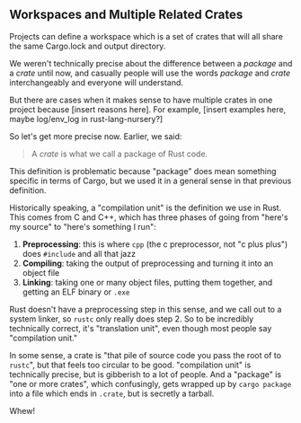 ## Workspaces and Multiple Related Crates

Projects can define a workspace which is a set of crates that will all share
the same Cargo.lock and output directory.

We weren't technically precise about the difference between a *package* and a
*crate* until now, and casually people will use the words *package* and *crate*
interchangeably and everyone will understand.

But there are cases when it makes sense to have multiple crates in one project
because [insert reasons here]. For example, [insert examples here, maybe
log/env_log in rust-lang-nursery?]

So let's get more precise now. Earlier, we said:

> A *crate* is what we call a package of Rust code.

This definition is problematic because "package" does mean something specific
in terms of Cargo, but we used it in a general sense in that previous
definition.

Historically speaking, a "compilation unit" is the definition we use in Rust.
This comes from C and C++, which has three phases of going from "here's my
source" to "here's something I run":

1. **Preprocessing**: this is where `cpp` (the c preprocessor, not "c plus
     plus") does `#include` and all that jazz
2. **Compiling**: taking the output of preprocessing and turning it into an
     object file
3. **Linking**: taking one or many object files, putting them together, and
     getting an ELF binary or `.exe`

Rust doesn't have a preprocessing step in this sense, and we call out to a
system linker, so `rustc` only really does step 2. So to be incredibly
technically correct, it's "translation unit", even though most people say
"compilation unit."

In some sense, a crate is "that pile of source code you pass the root of to
`rustc`", but that feels too circular to be good. "compilation unit" is
technically precise, but is gibberish to a lot of people. And a "package" is
"one or more crates", which confusingly, gets wrapped up by `cargo package`
into a file which ends in `.crate`, but is secretly a tarball.

Whew!
